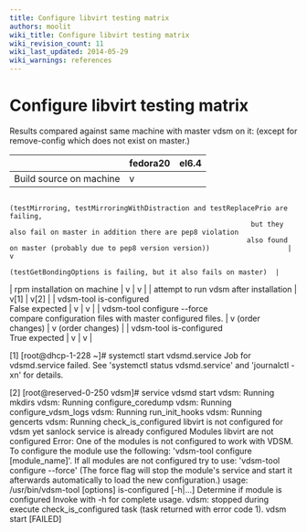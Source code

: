 ```yaml
---
title: Configure libvirt testing matrix
authors: moolit
wiki_title: Configure libvirt testing matrix
wiki_revision_count: 11
wiki_last_updated: 2014-05-29
wiki_warnings: references
---
```


# Configure libvirt testing matrix

Results compared against same machine with master vdsm on it: (except for remove-config which does not exist on master.)

|                                                            | fedora20                                                                      | el6.4                                                           |
|------------------------------------------------------------|-------------------------------------------------------------------------------|-----------------------------------------------------------------|
| Build source on machine                                    | v                                                                             
                                                              (testMirroring, testMirroringWithDistraction and testReplacePrio are failing,  
                                                               but they also fail on master in addition there are pep8 violation             
                                                              also found on master (probably due to pep8 version version))                   | v                                                               
                                                                                                                                              (testGetBondingOptions is failing, but it also fails on master)  |
| rpm installation on machine                                | v                                                                             | v                                                               |
| attempt to run vdsm after installation                     | v[1]                                                                          | v[2]                                                            |
| vdsm-tool is-configured                                    
 False expected                                              | v                                                                             | v                                                               |
| vdsm-tool configure --force                                
  compare configuration files with master configured files.  | v (order changes)                                                             | v (order changes)                                               |
| vdsm-tool is-configured                                    
 True expected                                               | v                                                                             | v                                                               |

<references/>

[1] [root@dhcp-1-228 ~]# systemctl start vdsmd.service
Job for vdsmd.service failed. See 'systemctl status vdsmd.service' and 'journalctl -xn' for details.

[2] [root@reserved-0-250 vdsm]# service vdsmd start
vdsm: Running mkdirs
vdsm: Running configure_coredump
vdsm: Running configure_vdsm_logs
vdsm: Running run_init_hooks
vdsm: Running gencerts
vdsm: Running check_is_configured
libvirt is not configured for vdsm yet
sanlock service is already configured
Modules libvirt are not configured
Error:
One of the modules is not configured to work with VDSM.
To configure the module use the following:
'vdsm-tool configure [module_name]'.
If all modules are not configured try to use:
'vdsm-tool configure --force'
(The force flag will stop the module's service and start it
afterwards automatically to load the new configuration.)
usage:
 /usr/bin/vdsm-tool [options] is-configured [-h|...]
 Determine if module is configured
 Invoke with -h for complete usage.
 vdsm: stopped during execute check_is_configured task (task returned with error code 1).
vdsm start [FAILED]
